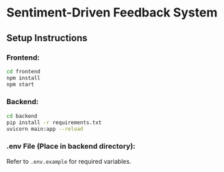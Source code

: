 # Sentiment-Driven Feedback System

## Setup Instructions

### Frontend:
```bash
cd frontend
npm install
npm start
```

### Backend:
```bash
cd backend
pip install -r requirements.txt
uvicorn main:app --reload
```

### .env File (Place in backend directory):
Refer to `.env.example` for required variables.
